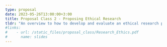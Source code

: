 ```yaml
---
type: proposal
date: 2023-05-26T13:00:00+3:00
title: Proposal Class 2 - Proposing Ethical Research
tldr: "An overview to how to develop and evaluate an ethical research proposal"
#links: 
#    - url: /static_files/proposal_class/Research_Ethics.pdf
#      name: slides 
---
```

